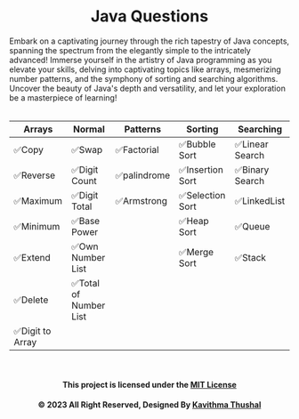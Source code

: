 <div align="center">

# Java Questions

</div>
Embark on a captivating journey through the rich tapestry of Java concepts, spanning the spectrum from the elegantly
simple to the intricately advanced! Immerse yourself in the artistry of Java programming as you elevate your skills,
delving into captivating topics like arrays, mesmerizing number patterns, and the symphony of sorting and searching
algorithms. Uncover the beauty of Java's depth and versatility, and let your exploration be a masterpiece of learning!
<br/><br/>

<div align="center">

| Arrays          | Normal                | Patterns    | Sorting         | Searching      |
|-----------------|-----------------------|-------------|-----------------|----------------|
| ✅Copy           | ✅Swap                 | ✅Factorial  | ✅Bubble Sort    | ✅Linear Search |
| ✅Reverse        | ✅Digit Count          | ✅palindrome | ✅Insertion Sort | ✅Binary Search |
| ✅Maximum        | ✅Digit Total          | ✅Armstrong  | ✅Selection Sort | ✅LinkedList    |
| ✅Minimum        | ✅Base Power           |             | ✅Heap Sort      | ✅Queue         |
| ✅Extend         | ✅Own Number List      |             | ✅Merge Sort     | ✅Stack         |
| ✅Delete         | ✅Total of Number List |             |                 |                |
| ✅Digit to Array |                       |             |                 |                |

</div><br/>

<div align="center">

#### This project is licensed under the [MIT License](LICENSE)

#### © 2023 All Right Reserved, Designed By [Kavithma Thushal](https://github.com/Thushal2001)

</div>
